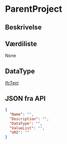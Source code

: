 # ParentProject

## Beskrivelse

## Værdiliste

None

## DataType

[IfcText](../DataTypes/IfcText.md)

## JSON fra API

```json
{
  "Name": "",
  "Description": "",
  "DataType": "",
  "ValueList": "",
  "URI": ""
}
```
